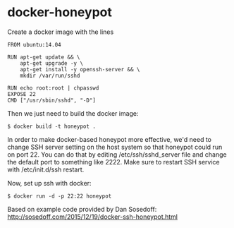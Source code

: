 # docker-honeypot
Create a docker image with the lines

```
FROM ubuntu:14.04

RUN apt-get update && \
    apt-get upgrade -y \
    apt-get install -y openssh-server && \
    mkdir /var/run/sshd

RUN echo root:root | chpasswd
EXPOSE 22
CMD ["/usr/sbin/sshd", "-D"]
```

Then we just need to build the docker image:

```
$ docker build -t honeypot .
```

In order to make docker-based honeypot more effective, we'd need to change SSH server setting on the host system so that honeypot could run on port 22. You can do that by editing /etc/ssh/sshd_server file and change the default port to something like 2222. Make sure to restart SSH service with /etc/init.d/ssh restart.

Now, set up ssh with docker:

```
$ docker run -d -p 22:22 honeypot
```

Based on example code provided by Dan Sosedoff: http://sosedoff.com/2015/12/19/docker-ssh-honeypot.html
